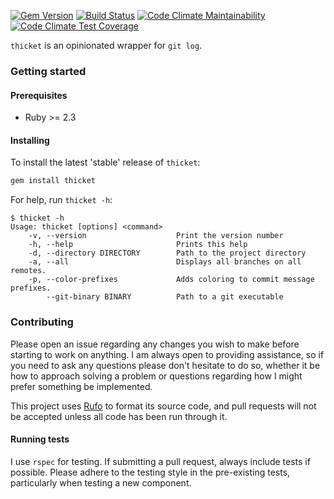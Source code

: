 [![Gem Version](https://badge.fury.io/rb/thicket.svg)](https://badge.fury.io/rb/thicket)
[![Build Status](https://travis-ci.com/taylorthurlow/thicket.svg?branch=develop)](https://travis-ci.com/taylorthurlow/thicket)
[![Code Climate Maintainability](https://img.shields.io/codeclimate/maintainability/taylorthurlow/thicket.svg)](https://codeclimate.com/github/taylorthurlow/thicket)
[![Code Climate Test Coverage](https://img.shields.io/codeclimate/coverage/taylorthurlow/thicket.svg)](https://codeclimate.com/github/taylorthurlow/thicket)

`thicket` is an opinionated wrapper for `git log`.

### Getting started

#### Prerequisites

- Ruby >= 2.3

#### Installing

To install the latest 'stable' release of `thicket`:

```bash
gem install thicket
```

For help, run `thicket -h`:

```
$ thicket -h
Usage: thicket [options] <command>
    -v, --version                    Print the version number
    -h, --help                       Prints this help
    -d, --directory DIRECTORY        Path to the project directory
    -a, --all                        Displays all branches on all remotes.
    -p, --color-prefixes             Adds coloring to commit message prefixes.
        --git-binary BINARY          Path to a git executable
```

### Contributing

Please open an issue regarding any changes you wish to make before starting to work on anything. I am always open to providing assistance, so if you need to ask any questions please don't hesitate to do so, whether it be how to approach solving a problem or questions regarding how I might prefer something be implemented.

This project uses [Rufo](https://github.com/ruby-formatter/rufo) to format its source code, and pull requests will not be accepted unless all code has been run through it.

#### Running tests

I use `rspec` for testing. If submitting a pull request, always include tests if possible. Please adhere to the testing style in the pre-existing tests, particularly when testing a new component.
